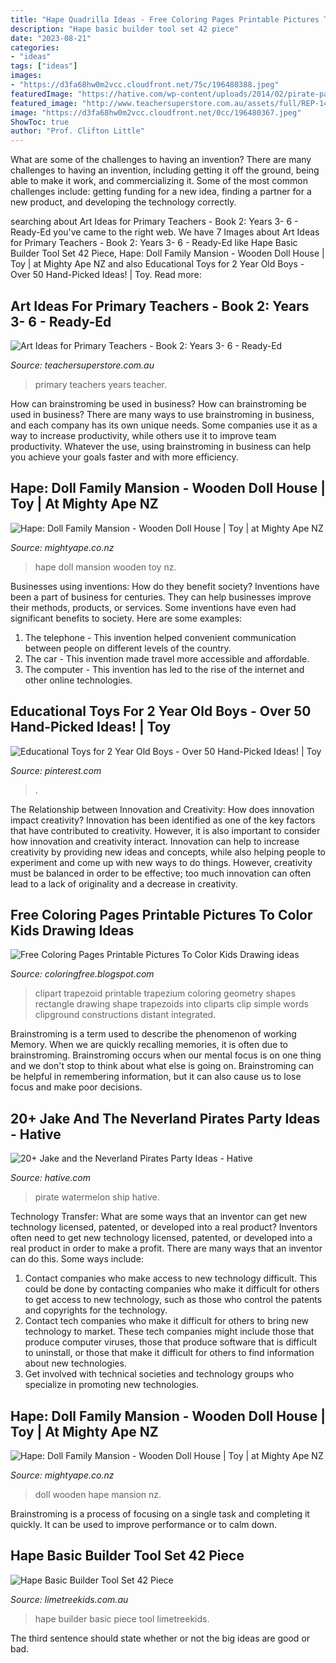 ```yaml
---
title: "Hape Quadrilla Ideas - Free Coloring Pages Printable Pictures To Color Kids Drawing Ideas"
description: "Hape basic builder tool set 42 piece"
date: "2023-08-21"
categories:
- "ideas"
tags: ["ideas"]
images:
- "https://d3fa68hw0m2vcc.cloudfront.net/75c/196480388.jpeg"
featuredImage: "https://hative.com/wp-content/uploads/2014/02/pirate-party-ideas/watermelon-pirate-ship-party-idea-1.jpg"
featured_image: "http://www.teachersuperstore.com.au/assets/full/REP-1415.jpg"
image: "https://d3fa68hw0m2vcc.cloudfront.net/0cc/196480367.jpeg"
ShowToc: true
author: "Prof. Clifton Little"
---
```



What are some of the challenges to having an invention?
There are many challenges to having an invention, including getting it off the ground, being able to make it work, and commercializing it. Some of the most common challenges include: getting funding for a new idea, finding a partner for a new product, and developing the technology correctly.

	

		
searching about Art Ideas for Primary Teachers - Book 2: Years 3- 6 - Ready-Ed you've came to the right web. We have 7 Images about Art Ideas for Primary Teachers - Book 2: Years 3- 6 - Ready-Ed like Hape Basic Builder Tool Set 42 Piece, Hape: Doll Family Mansion - Wooden Doll House | Toy | at Mighty Ape NZ and also Educational Toys for 2 Year Old Boys - Over 50 Hand-Picked Ideas! | Toy. Read more:
		
    
## Art Ideas For Primary Teachers - Book 2: Years 3- 6 - Ready-Ed

<img loading=lazy src="http://www.teachersuperstore.com.au/assets/full/REP-1415.jpg" onerror="this.onerror=null;this.src='https://tse1.mm.bing.net/th?id=OIP.dNS7ps95GFHQ8hRAgpaCzgHaKh&amp;pid=15.1';" alt="Art Ideas for Primary Teachers - Book 2: Years 3- 6 - Ready-Ed">

_Source: teachersuperstore.com.au_

>primary teachers years teacher. 

	

How can brainstroming be used in business?
How can brainstroming be used in business? There are many ways to use brainstroming in business, and each company has its own unique needs. Some companies use it as a way to increase productivity, while others use it to improve team productivity. Whatever the use, using brainstroming in business can help you achieve your goals faster and with more efficiency.

    
## Hape: Doll Family Mansion - Wooden Doll House | Toy | At Mighty Ape NZ

<img loading=lazy src="https://d3fa68hw0m2vcc.cloudfront.net/75c/196480388.jpeg" onerror="this.onerror=null;this.src='https://tse3.mm.bing.net/th?id=OIP.MQd5xIqdyztLml5KpycnpwHaHa&amp;pid=15.1';" alt="Hape: Doll Family Mansion - Wooden Doll House | Toy | at Mighty Ape NZ">

_Source: mightyape.co.nz_

>hape doll mansion wooden toy nz. 

	

Businesses using inventions: How do they benefit society?
Inventions have been a part of business for centuries. They can help businesses improve their methods, products, or services.  Some inventions have even had significant benefits to society. Here are some examples: 
1. The telephone - This invention helped convenient communication between people on different levels of the country.
2. The car - This invention made travel more accessible and affordable.
3. The computer - This invention has led to the rise of the internet and other online technologies.

    
## Educational Toys For 2 Year Old Boys - Over 50 Hand-Picked Ideas! | Toy

<img loading=lazy src="https://i.pinimg.com/736x/d0/32/9d/d0329d400e4d2bccc666ada0e0cc0830.jpg" onerror="this.onerror=null;this.src='https://tse2.mm.bing.net/th?id=OIP.9ykYko2tQjmvEk3H0LGp_QHaHa&amp;pid=15.1';" alt="Educational Toys for 2 Year Old Boys - Over 50 Hand-Picked Ideas! | Toy">

_Source: pinterest.com_

>. 

	

The Relationship between Innovation and Creativity: How does innovation impact creativity?
Innovation has been identified as one of the key factors that have contributed to creativity. However, it is also important to consider how innovation and creativity interact. Innovation can help to increase creativity by providing new ideas and concepts, while also helping people to experiment and come up with new ways to do things. However, creativity must be balanced in order to be effective; too much innovation can often lead to a lack of originality and a decrease in creativity.

    
## Free Coloring Pages Printable Pictures To Color Kids Drawing Ideas

<img loading=lazy src="http://4.bp.blogspot.com/-4HsUKr8VeIE/VM00tJYyCsI/AAAAAAAAI3I/S0uuAFpV2dU/s1600/Trapezoid%2Bprintable%2Bgeometry%2Bfigures%2Btrouble-free%2Bimages%2Bschool%2Bbook%2Bcoloring%2Bclip%2Bart%2Bwith%2Bphrasing.jpg" onerror="this.onerror=null;this.src='https://tse2.mm.bing.net/th?id=OIP.R20rwyUXMv71U_wc9avJXwHaJ4&amp;pid=15.1';" alt="Free Coloring Pages Printable Pictures To Color Kids Drawing ideas">

_Source: coloringfree.blogspot.com_

>clipart trapezoid printable trapezium coloring geometry shapes rectangle drawing shape trapezoids into cliparts clip simple words clipground constructions distant integrated. 

	

Brainstroming is a term used to describe the phenomenon of working Memory. When we are quickly recalling memories, it is often due to brainstroming. Brainstroming occurs when our mental focus is on one thing and we don't stop to think about what else is going on. Brainstroming can be helpful in remembering information, but it can also cause us to lose focus and make poor decisions.

    
## 20+ Jake And The Neverland Pirates Party Ideas - Hative

<img loading=lazy src="https://hative.com/wp-content/uploads/2014/02/pirate-party-ideas/watermelon-pirate-ship-party-idea-1.jpg" onerror="this.onerror=null;this.src='https://tse3.mm.bing.net/th?id=OIP.TQe0NRGSKjbrjWPHSFd4FQHaLL&amp;pid=15.1';" alt="20+ Jake and the Neverland Pirates Party Ideas - Hative">

_Source: hative.com_

>pirate watermelon ship hative. 

	

Technology Transfer: What are some ways that an inventor can get new technology licensed, patented, or developed into a real product?
Inventors often need to get new technology licensed, patented, or developed into a real product in order to make a profit. There are many ways that an inventor can do this. Some ways include: 
1. Contact companies who make access to new technology difficult. This could be done by contacting companies who make it difficult for others to get access to new technology, such as those who control the patents and copyrights for the technology. 
2. Contact tech companies who make it difficult for others to bring new technology to market. These tech companies might include those that produce computer viruses, those that produce software that is difficult to uninstall, or those that make it difficult for others to find information about new technologies. 
3. Get involved with technical societies and technology groups who specialize in promoting new technologies.

    
## Hape: Doll Family Mansion - Wooden Doll House | Toy | At Mighty Ape NZ

<img loading=lazy src="https://d3fa68hw0m2vcc.cloudfront.net/0cc/196480367.jpeg" onerror="this.onerror=null;this.src='https://tse3.mm.bing.net/th?id=OIP.Gao0-V0EOzh7pQXIvENzJgHaHZ&amp;pid=15.1';" alt="Hape: Doll Family Mansion - Wooden Doll House | Toy | at Mighty Ape NZ">

_Source: mightyape.co.nz_

>doll wooden hape mansion nz. 

	

Brainstroming is a process of focusing on a single task and completing it quickly. It can be used to improve performance or to calm down.

    
## Hape Basic Builder Tool Set 42 Piece

<img loading=lazy src="https://www.limetreekids.com.au/database/images/hape-basic-builder-set-42-piece-extra-16246.jpg" onerror="this.onerror=null;this.src='https://tse2.mm.bing.net/th?id=OIP.YfVtiFHN0QFbIhhhOh4gUQHaHa&amp;pid=15.1';" alt="Hape Basic Builder Tool Set 42 Piece">

_Source: limetreekids.com.au_

>hape builder basic piece tool limetreekids. 

	

The third sentence should state whether or not the big ideas are good or bad.

